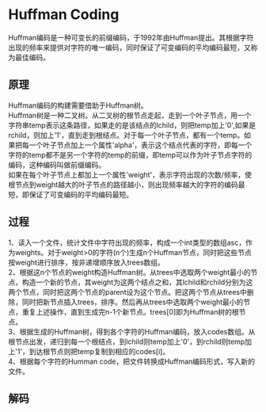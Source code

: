 Huffman Coding
====
Huffman编码是一种可变长的前缀编码，于1992年由Huffman提出。其根据字符出现的频率来提供对字符的唯一编码，同时保证了可变编码的平均编码最短，又称为最佳编码。

原理
----
Huffman编码的构建需要借助于Huffman树。<br>
Huffman树是一种二叉树。从二叉树的根节点走起，走到一个叶子节点，用一个字符串temp表示这条路径，如果走的是该结点的lchild，则把temp加上'0',如果是rchild，则加上'1'，直到走到根结点。对于每一个叶子节点，都有一个temp。如果把每一个叶子节点加上一个属性'alpha'，表示这个结点代表的字符，即每一个字符的temp都不是另一个字符的temp的前缀，即temp可以作为叶子节点字符的编码，这种编码叫做前缀编码。<br>
如果在每个叶子节点上都加上一个属性'weight'，表示字符出现的次数/频率，使根节点到weight越大的叶子节点的路径越小，则出现频率越大的字符的编码最短，即保证了可变编码的平均编码最短。<br>

过程
----
1、读入一个文件，统计文件中字符出现的频率，构成一个int类型的数组asc，作为weights。对于weight>0的字符(n个)生成n个Huffman节点，同时把这些节点按weight进行排序，按非递增顺序放入trees数组。<br>
2、根据这n个节点的weight构造Huffman树。从trees中选取两个weight最小的节点，构造一个新的节点，其weight为这两个结点之和，其lchild和rchild分别为这两个节点，同时把这两个节点的parent设为这个节点。把这两个节点从trees中删除，同时把新节点插入trees，排序。然后再从trees中选取两个weight最小的节点，重复上述操作，直到生成完n-1个新节点。trees[0]即为Huffman树的根节点。<br>
3、根据生成的Huffman树，得到各个字符的Huffman编码，放入codes数组。从根节点出发，递归到每一个根结点，到lchild则temp加上'0'，到rchild则temp加上'1'，到达根节点则把temp复制到相应的codes[i]。<br>
4、根据每个字符的Humman code，把文件转换成Huffman编码形式，写入新的文件。<br>

解码
----
